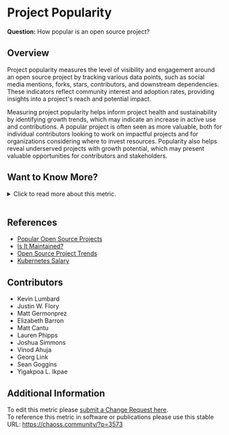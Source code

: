 # Project Popularity

**Question:** How popular is an open source project?

## Overview
Project popularity measures the level of visibility and engagement around an open source project by tracking various data points, such as social media mentions, forks, stars, contributors, and downstream dependencies. These indicators reflect community interest and adoption rates, providing insights into a project's reach and potential impact.

Measuring project popularity helps inform project health and sustainability by identifying growth trends, which may indicate an increase in active use and contributions. A popular project is often seen as more valuable, both for individual contributors looking to work on impactful projects and for organizations considering where to invest resources. Popularity also helps reveal underserved projects with growth potential, which may present valuable opportunities for contributors and stakeholders.

## Want to Know More?

<span markdown="1"><details>
<summary>Click to read more about this metric.</summary>

### Data Collection Strategies 
To measure project popularity, collect data points from:
- Social media mentions
- Forks
- Change requests
- New Issues
- Stars, badges, likes
- New contributors
- Organizational Diversity
- Job postings requesting skills in project
- Conversations within and outside of project
- Clones
- Followers
- Downstream dependencies
- People attending events that focus on a project

Data can also be gathered through platforms like GitHub, GitLab, social media, and job sites.

### Filters 
- **Time Period:** Measure changes in popularity over specific intervals.
- **Platform:** Compare popularity metrics across GitHub, GitLab, or other hosting services.
- **Project Type:** Filter based on project categories, such as libraries, tools, or frameworks.

### Visualizations
- **Example Visualization 1:** Issues and reviews visualization from Cauldron (GrimoireLab).  
  ![Issues and reviews](https://raw.githubusercontent.com/chaoss/wg-value/main/focus-areas/communal-value/images/project-popularity_issues-and-reviews.png)  
  *Figure 1: Issues and reviews (Cauldron, 2023)*

- **Example Visualization 2:** Kubernetes project popularity statistics from DevStats.  
  ![Kubernetes_project_popularity](https://raw.githubusercontent.com/chaoss/wg-value/main/focus-areas/communal-value/images/project-popularity_kubernetes.png)  
  *Figure 2: Kubernetes project popularity statistics (DevStats, 2023)*

</details></span><br>

## References
- [Popular Open Source Projects](http://blog.honeypot.io/most-exciting-open-source-projects-2018/)
- [Is It Maintained?](https://isitmaintained.com/)
- [Open Source Project Trends](https://github.blog/2018-02-08-open-source-project-trends-for-2018/)
- [Kubernetes Salary](https://www.payscale.com/research/US/Skill=Kubernetes/Salary)

## Contributors
- Kevin Lumbard
- Justin W. Flory
- Matt Germonprez
- Elizabeth Barron
- Matt Cantu
- Lauren Phipps
- Joshua Simmons
- Vinod Ahuja
- Georg Link
- Sean Goggins
- Yigakpoa L. Ikpae

## Additional Information
To edit this metric please [submit a Change Request here](https://github.com/chaoss/wg-value/blob/main/focus-areas/communal-value/project-popularity.md).  
To reference this metric in software or publications please use this stable URL: https://chaoss.community/?p=3573

<!-- # For groupings in the knowledge base
Context tags: Community, Open Source
Keyword tags: Popularity, Visibility, Engagement, Contributors, Investment
-->

